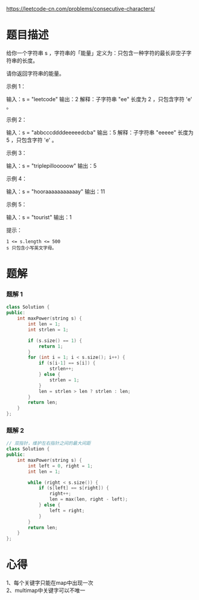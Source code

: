 https://leetcode-cn.com/problems/consecutive-characters/
# 题目描述
给你一个字符串 s ，字符串的「能量」定义为：只包含一种字符的最长非空子字符串的长度。

请你返回字符串的能量。

 

示例 1：

输入：s = "leetcode"
输出：2
解释：子字符串 "ee" 长度为 2 ，只包含字符 'e' 。


示例 2：

输入：s = "abbcccddddeeeeedcba"
输出：5
解释：子字符串 "eeeee" 长度为 5 ，只包含字符 'e' 。


示例 3：

输入：s = "triplepillooooow"
输出：5


示例 4：

输入：s = "hooraaaaaaaaaaay"
输出：11


示例 5：

输入：s = "tourist"
输出：1


 

提示：


	1 <= s.length <= 500
	s 只包含小写英文字母。

# 题解
### 题解 1
```C++
class Solution {
public:
    int maxPower(string s) {
        int len = 1;
        int strlen = 1;

        if (s.size() == 1) {
            return 1;
        }
        for (int i = 1; i < s.size(); i++) {
            if (s[i-1] == s[i]) {
                strlen++;
            } else {
                strlen = 1;
            }
            len = strlen > len ? strlen : len;
        }
        return len;
    }
};
```
### 题解 2
```C++
// 双指针，维护左右指针之间的最大间距
class Solution {
public:
    int maxPower(string s) {
        int left = 0, right = 1;
        int len = 1;

        while (right < s.size()) {
            if (s[left] == s[right]) {
                right++;
                len = max(len, right - left);
            } else {
                left = right;
            }
        }
        return len;
    }
};
```
# 心得
1、每个关键字只能在map中出现一次  
2、multimap中关键字可以不唯一
